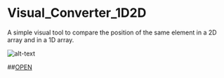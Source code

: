 # Visual_Converter_1D2D
 
A simple visual tool to compare the position of the same element in a 2D array and in a 1D array.
 
![alt-text](https://github.com/FrnRmn/Visual_Converter_1D2D/blob/d0efc4988ceaf152b3596e3f981604a4b54437ff/trailer_cut.gif)

##[OPEN](https://frnrmn.github.io/Visual_Converter_1D2D/)
